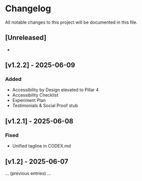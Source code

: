 # Changelog

All notable changes to this project will be documented in this file.

## [Unreleased]
-

## [v1.2.2] - 2025-06-09
### Added
- Accessibility by Design elevated to Pillar 4
- Accessibility Checklist
- Experiment Plan
- Testimonials & Social Proof stub

## [v1.2.1] - 2025-06-08
### Fixed
- Unified tagline in CODEX.md

## [v1.2] - 2025-06-07
... (previous entries) ...
